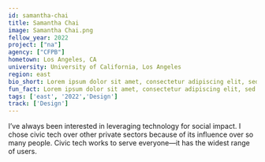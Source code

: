 ```yaml
---
id: samantha-chai
title: Samantha Chai
image: Samantha Chai.png
fellow_year: 2022
project: ["na"]
agency: ["CFPB"]
hometown: Los Angeles, CA
university: University of California, Los Angeles
region: east
bio_short: Lorem ipsum dolor sit amet, consectetur adipiscing elit, sed do eiusmod tempor incididunt ut labore et dolore magna aliqua. Ut enim ad minim veniam, quis nostrud exercitation ullamco laboris nisi ut aliquip ex ea commodo consequat. 
fun_fact: Lorem ipsum dolor sit amet, consectetur adipiscing elit, sed do eiusmod tempor incididunt ut labore et dolore magna aliqua. Ut quis nostrud laboris. nisi ut aliquip ex ea commodo consequat.
tags: ['east', '2022','Design']
track: ['Design']
---
```


I’ve always been interested in leveraging technology for social impact. I chose civic tech over other private sectors because of its influence over so many people. Civic tech works to serve everyone—it has the widest range of users. 